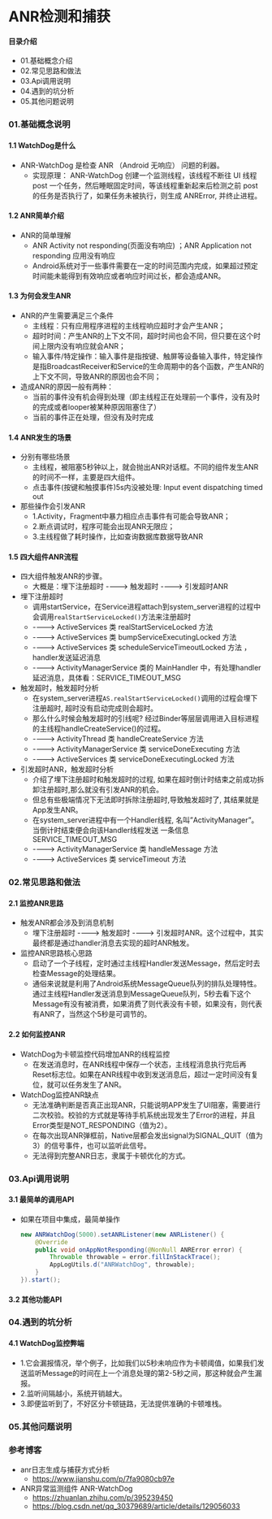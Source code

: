 # ANR检测和捕获
#### 目录介绍
- 01.基础概念介绍
- 02.常见思路和做法
- 03.Api调用说明
- 04.遇到的坑分析
- 05.其他问题说明




### 01.基础概念说明
#### 1.1 WatchDog是什么
- ANR-WatchDog 是检查 ANR （Android 无响应） 问题的利器。
    - 实现原理： ANR-WatchDog 创建一个监测线程，该线程不断往 UI 线程 post 一个任务，然后睡眠固定时间，等该线程重新起来后检测之前 post 的任务是否执行了，如果任务未被执行，则生成 ANRError, 并终止进程。


#### 1.2 ANR简单介绍
- ANR的简单理解
    - ANR Activity not responding(页面没有响应) ；ANR Application not responding 应用没有响应
    - Android系统对于一些事件需要在一定的时间范围内完成，如果超过预定时间能未能得到有效响应或者响应时间过长，都会造成ANR。


#### 1.3 为何会发生ANR
- ANR的产生需要满足三个条件
    - 主线程：只有应用程序进程的主线程响应超时才会产生ANR；
    - 超时时间：产生ANR的上下文不同，超时时间也会不同，但只要在这个时间上限内没有响应就会ANR；
    - 输入事件/特定操作：输入事件是指按键、触屏等设备输入事件，特定操作是指BroadcastReceiver和Service的生命周期中的各个函数，产生ANR的上下文不同，导致ANR的原因也会不同；
- 造成ANR的原因一般有两种：
    - 当前的事件没有机会得到处理（即主线程正在处理前一个事件，没有及时的完成或者looper被某种原因阻塞住了）
    - 当前的事件正在处理，但没有及时完成


#### 1.4 ANR发生的场景
- 分别有哪些场景
    - 主线程，被阻塞5秒钟以上，就会抛出ANR对话框。不同的组件发生ANR的时间不一样，主要是四大组件。
    - 点击事件(按键和触摸事件)5s内没被处理: Input event dispatching timed out
- 那些操作会引发ANR
    - 1.Activity，Fragment中暴力相应点击事件有可能会导致ANR；
    - 2.断点调试时，程序可能会出现ANR无限应；
    - 3.主线程做了耗时操作，比如查询数据库数据导致ANR


#### 1.5 四大组件ANR流程
- 四大组件触发ANR的步骤。
    - 大概是：埋下注册超时 ----> 触发超时 ----> 引发超时ANR
- 埋下注册超时
    - 调用startService，在Service进程attach到system_server进程的过程中会调用`realStartServiceLocked()`方法来注册超时
    - ----> ActiveServices 类 realStartServiceLocked 方法
    - ----> ActiveServices 类 bumpServiceExecutingLocked 方法
    - ----> ActiveServices 类 scheduleServiceTimeoutLocked 方法 ， handler发送延迟消息
    - ----> ActivityManagerService 类的 MainHandler 中，有处理handler延迟消息，具体看：SERVICE_TIMEOUT_MSG
- 触发超时，触发超时分析
    - 在system_server进程`AS.realStartServiceLocked()`调用的过程会埋下注册超时, 超时没有启动完成则会超时。
    - 那么什么时候会触发超时的引线呢? 经过Binder等层层调用进入目标进程的主线程handleCreateService()的过程。
    - ----> ActivityThread 类 handleCreateService 方法
    - ----> ActivityManagerService 类 serviceDoneExecuting 方法
    - ----> ActiveServices 类 serviceDoneExecutingLocked 方法
- 引发超时ANR，触发超时分析
    - 介绍了埋下注册超时和触发超时的过程, 如果在超时倒计时结束之前成功拆卸注册超时,那么就没有引发ANR的机会。
    - 但总有些极端情况下无法即时拆除注册超时,导致触发超时了, 其结果就是App发生ANR。
    - 在system_server进程中有一个Handler线程, 名叫”ActivityManager”。当倒计时结束便会向该Handler线程发送 一条信息SERVICE_TIMEOUT_MSG
    - ----> ActivityManagerService 类 handleMessage 方法
    - ----> ActiveServices 类 serviceTimeout 方法



### 02.常见思路和做法
#### 2.1 监控ANR思路
- 触发ANR都会涉及到消息机制
    - 埋下注册超时 ----> 触发超时 ----> 引发超时ANR。这个过程中，其实最终都是通过handler消息去实现的超时ANR触发。
- 监控ANR思路核心思路
    - 启动了一个子线程，定时通过主线程Handler发送Message，然后定时去检查Message的处理结果。
    - 通俗来说就是利用了Android系统MessageQueue队列的排队处理特性。通过主线程Handler发送消息到MessageQueue队列，5秒去看下这个Message有没有被消费，如果消费了则代表没有卡顿，如果没有，则代表有ANR了，当然这个5秒是可调节的。
                                          

#### 2.2 如何监控ANR
- WatchDog为卡顿监控代码增加ANR的线程监控
    - 在发送消息时，在ANR线程中保存一个状态，主线程消息执行完后再Reset标志位。如果在ANR线程中收到发送消息后，超过一定时间没有复位，就可以任务发生了ANR。
- WatchDog监控ANR缺点
    - 无法准确判断是否真正出现ANR，只能说明APP发生了UI阻塞，需要进行二次校验。校验的方式就是等待手机系统出现发生了Error的进程，并且Error类型是NOT_RESPONDING（值为2）。
    - 在每次出现ANR弹框前，Native层都会发出signal为SIGNAL_QUIT（值为3）的信号事件，也可以监听此信号。
    - 无法得到完整ANR日志，隶属于卡顿优化的方式。


### 03.Api调用说明
#### 3.1 最简单的调用API
- 如果在项目中集成，最简单操作
    ``` java
    new ANRWatchDog(5000).setANRListener(new ANRListener() {
        @Override
        public void onAppNotResponding(@NonNull ANRError error) {
            Throwable throwable = error.fillInStackTrace();
            AppLogUtils.d("ANRWatchDog", throwable);
        }
    }).start();
    ```


#### 3.2 其他功能API


### 04.遇到的坑分析
#### 4.1 WatchDog监控弊端
- 1.它会漏报情况，举个例子，比如我们以5秒未响应作为卡顿阈值，如果我们发送监听Message的时间在上一个消息处理的第2-5秒之间，那这种就会产生漏报。
- 2.监听间隔越小，系统开销越大。
- 3.即便监听到了，不好区分卡顿链路，无法提供准确的卡顿堆栈。




### 05.其他问题说明



### 参考博客
- anr日志生成与捕获方式分析
    - https://www.jianshu.com/p/7fa9080cb97e
- ANR异常监测组件 ANR-WatchDog
  - https://zhuanlan.zhihu.com/p/395239450
  - https://blog.csdn.net/qq_30379689/article/details/129056033


